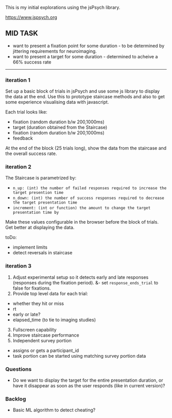 This is my initial explorations using the
jsPsych library.

https://www.jspsych.org

## MID TASK

- want to present a fixation point for some duration - to be determined by jittering requirements for neuroimaging.
- want to present a target for some duration - determined to acheive a 66% success rate

***

### iteration 1

Set up a basic block of trials in jsPsych and use some js library to display the data at the end. Use this to prototype staircase methods and also to get some experience visualising data with javascript.

Each trial looks like:
- fixation (random duration b/w 200,1000ms)
- target (duration obtained from the Staircase)
- fixation (random duration b/w 200,1000ms)
- feedback

At the end of the block (25 trials long), show the data from the staircase and the overall success rate.

### iteration 2

The Staircase is parametrized by:
- `n_up: (int) the number of failed responses required to increase the target presention time `
- `n_down: (int) the number of success responses required to decrease the target presentation time`
- `increment: (int or function) the amount to change the target presentation time by`

Make these values configurable in the browser before the block of trials.
Get better at displaying the data.

toDo:
- implement limits
- detect reversals in staircase

### iteration 3
1. Adjust experimental setup so it detects early and late responses (responses during the fixation period). 
&- set `response_ends_trial` to false for fixations.
2. Provide top level data for each trial:
- whether they hit or miss
- rt
- early or late?
- elapsed_time (to tie to imaging studies)
3. Fullscreen capability
4. Improve staircase performance
5. Independent survey portion
- assigns or gets a participant_id
- task portion can be started using matching survey portion data


### Questions
- Do we want to display the target for the entire presentation duration, or have it disappear as soon as the user responds (like in current version)?

### Backlog
- Basic ML algorithm to detect cheating?